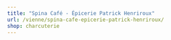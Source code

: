 ```yaml
---
title: "Spina Café - Épicerie Patrick Henriroux"
url: /vienne/spina-cafe-epicerie-patrick-henriroux/
shop: charcuterie
---
```

